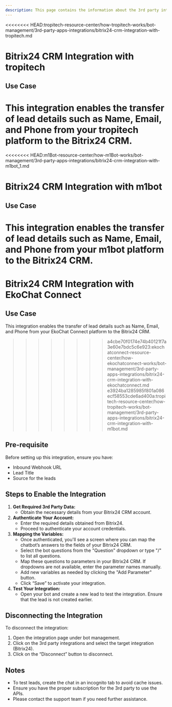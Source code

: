 ```yaml
---
description: This page contains the information about the 3rd party integrations.
---
```


<<<<<<<< HEAD:tropitech-resource-center/how-tropitech-works/bot-management/3rd-party-apps-integrations/bitrix24-crm-integration-with-tropitech.md
# Bitrix24 CRM Integration with tropitech

## Use Case

This integration enables the transfer of lead details such as Name, Email, and Phone from your tropitech platform to the Bitrix24 CRM.
========
<<<<<<<< HEAD:m1Bot-resource-center/how-m1Bot-works/bot-management/3rd-party-apps-integrations/bitrix24-crm-integration-with-m1bot_1.md
# Bitrix24 CRM Integration with m1bot

## Use Case

This integration enables the transfer of lead details such as Name, Email, and Phone from your m1bot platform to the Bitrix24 CRM.
========
# Bitrix24 CRM Integration with EkoChat Connect

## Use Case

This integration enables the transfer of lead details such as Name, Email, and Phone from your EkoChat Connect platform to the Bitrix24 CRM.
>>>>>>>> a4cbe70f0174e74b40121f7a3e60e7bdc5c6e923:ekochatconnect-resource-center/how-ekochatconnect-works/bot-management/3rd-party-apps-integrations/bitrix24-crm-integration-with-ekochatconnect.md
>>>>>>>> e3924ba1285985f801a086ecf58553cde6ad400a:tropitech-resource-center/how-tropitech-works/bot-management/3rd-party-apps-integrations/bitrix24-crm-integration-with-m1bot.md

## Pre-requisite

Before setting up this integration, ensure you have:

* Inbound Webhook URL
* Lead Title
* Source for the leads

## Steps to Enable the Integration

1. **Get Required 3rd Party Data:**
   * Obtain the necessary details from your Bitrix24 CRM account.
2. **Authenticate Your Account:**
   * Enter the required details obtained from Bitrix24.
   * Proceed to authenticate your account credentials.
3. **Mapping the Variables:**
   * Once authenticated, you'll see a screen where you can map the chatbot’s answers to the fields of your Bitrix24 CRM.
   * Select the bot questions from the "Question" dropdown or type "/" to list all questions.
   * Map these questions to parameters in your Bitrix24 CRM. If dropdowns are not available, enter the parameter names manually.
   * Add new variables as needed by clicking the "Add Parameter" button.
   * Click “Save” to activate your integration.
4. **Test Your Integration:**
   * Open your bot and create a new lead to test the integration. Ensure that the lead is not created earlier.

## Disconnecting the Integration

To disconnect the integration:

1. Open the integration page under bot management.
2. Click on the 3rd party integrations and select the target integration (Bitrix24).
3. Click on the “Disconnect” button to disconnect.

## Notes

* To test leads, create the chat in an incognito tab to avoid cache issues.
* Ensure you have the proper subscription for the 3rd party to use the APIs.
* Please contact the support team if you need further assistance.
